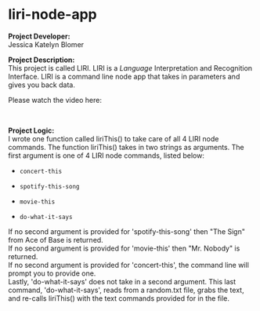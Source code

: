 # liri-node-app

<strong>Project Developer:</strong> <br/>Jessica Katelyn Blomer

<strong>Project Description:</strong> <br/>This project is called LIRI.  LIRI is a _Language_ Interpretation and Recognition Interface. LIRI is a command line node app that takes in parameters and gives you back data.<br/>


Please watch the video here:


<a href="https://youtu.be/26Vyvv7dRSM" target="_blank"></a>
<br/>

<strong>Project Logic:</strong> <br/> I wrote one function called liriThis() to take care of all 4 LIRI node commands.  The function liriThis() takes in two strings as arguments.  The first argument is one of 4 LIRI node commands, listed below:</br>

* `concert-this`

* `spotify-this-song`

* `movie-this`

* `do-what-it-says`</br>

If no second argument is provided for 'spotify-this-song' then "The Sign" from Ace of Base is returned. </br> If no second argument is provided for 'movie-this' then "Mr. Nobody" is returned.  </br> If no second argument is provided for 'concert-this', the command line will prompt you to provide one. </br>Lastly, 'do-what-it-says' does not take in a second argument.  This last command, 'do-what-it-says', reads from a random.txt file, grabs the text, and re-calls liriThis() with the text commands provided for in the file.

